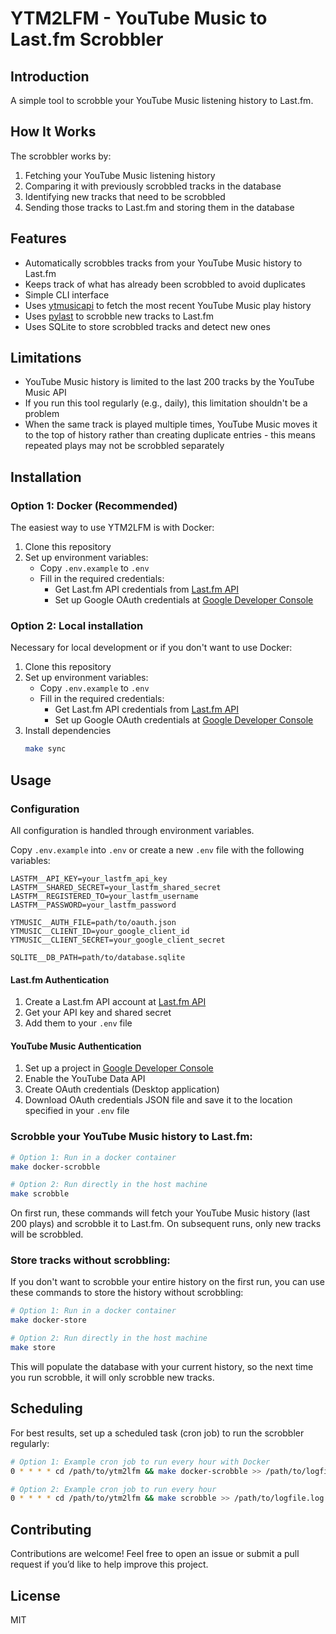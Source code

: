 # YTM2LFM - YouTube Music to Last.fm Scrobbler

## Introduction

A simple tool to scrobble your YouTube Music listening history to Last.fm.

## How It Works

The scrobbler works by:
1. Fetching your YouTube Music listening history
2. Comparing it with previously scrobbled tracks in the database
3. Identifying new tracks that need to be scrobbled
4. Sending those tracks to Last.fm and storing them in the database

## Features

- Automatically scrobbles tracks from your YouTube Music history to Last.fm
- Keeps track of what has already been scrobbled to avoid duplicates
- Simple CLI interface
- Uses [ytmusicapi](https://github.com/sigma67/ytmusicapi) to fetch the most recent YouTube Music play history
- Uses [pylast](https://github.com/pylast/pylast) to scrobble new tracks to Last.fm
- Uses SQLite to store scrobbled tracks and detect new ones

## Limitations

- YouTube Music history is limited to the last 200 tracks by the YouTube Music API
- If you run this tool regularly (e.g., daily), this limitation shouldn't be a problem
- When the same track is played multiple times, YouTube Music moves it to the top of history rather than creating duplicate entries - this means repeated plays may not be scrobbled separately

## Installation

### Option 1: Docker (Recommended)

The easiest way to use YTM2LFM is with Docker:

1. Clone this repository
2. Set up environment variables:
   - Copy `.env.example` to `.env`
   - Fill in the required credentials:
     - Get Last.fm API credentials from [Last.fm API](https://www.last.fm/api/account/create)
     - Set up Google OAuth credentials at [Google Developer Console](https://console.developers.google.com)

### Option 2: Local installation

Necessary for local development or if you don't want to use Docker:

1. Clone this repository
2. Set up environment variables:
   - Copy `.env.example` to `.env`
   - Fill in the required credentials:
     - Get Last.fm API credentials from [Last.fm API](https://www.last.fm/api/account/create)
     - Set up Google OAuth credentials at [Google Developer Console](https://console.developers.google.com)
3. Install dependencies
   ```bash
   make sync
   ```

## Usage

### Configuration

All configuration is handled through environment variables.

Copy `.env.example` into `.env` or create a new `.env` file with the following variables:

```
LASTFM__API_KEY=your_lastfm_api_key
LASTFM__SHARED_SECRET=your_lastfm_shared_secret
LASTFM__REGISTERED_TO=your_lastfm_username
LASTFM__PASSWORD=your_lastfm_password

YTMUSIC__AUTH_FILE=path/to/oauth.json
YTMUSIC__CLIENT_ID=your_google_client_id
YTMUSIC__CLIENT_SECRET=your_google_client_secret

SQLITE__DB_PATH=path/to/database.sqlite
```

#### Last.fm Authentication

1. Create a Last.fm API account at [Last.fm API](https://www.last.fm/api/account/create)
2. Get your API key and shared secret
3. Add them to your `.env` file

#### YouTube Music Authentication

1. Set up a project in [Google Developer Console](https://console.developers.google.com)
2. Enable the YouTube Data API
3. Create OAuth credentials (Desktop application)
4. Download OAuth credentials JSON file and save it to the location specified in your `.env` file

### Scrobble your YouTube Music history to Last.fm:

```bash
# Option 1: Run in a docker container
make docker-scrobble

# Option 2: Run directly in the host machine
make scrobble
```

On first run, these commands will fetch your YouTube Music history (last 200 plays) and scrobble it to Last.fm. On subsequent runs, only new tracks will be scrobbled.

### Store tracks without scrobbling:

If you don't want to scrobble your entire history on the first run, you can use these commands to store the history without scrobbling:

```bash
# Option 1: Run in a docker container
make docker-store

# Option 2: Run directly in the host machine
make store
```

This will populate the database with your current history, so the next time you run scrobble, it will only scrobble new tracks.

## Scheduling

For best results, set up a scheduled task (cron job) to run the scrobbler regularly:

```bash
# Option 1: Example cron job to run every hour with Docker
0 * * * * cd /path/to/ytm2lfm && make docker-scrobble >> /path/to/logfile.log 2>&1

# Option 2: Example cron job to run every hour
0 * * * * cd /path/to/ytm2lfm && make scrobble >> /path/to/logfile.log 2>&1
```

## Contributing

Contributions are welcome! Feel free to open an issue or submit a pull request if you’d like to help improve this project.

## License

MIT
